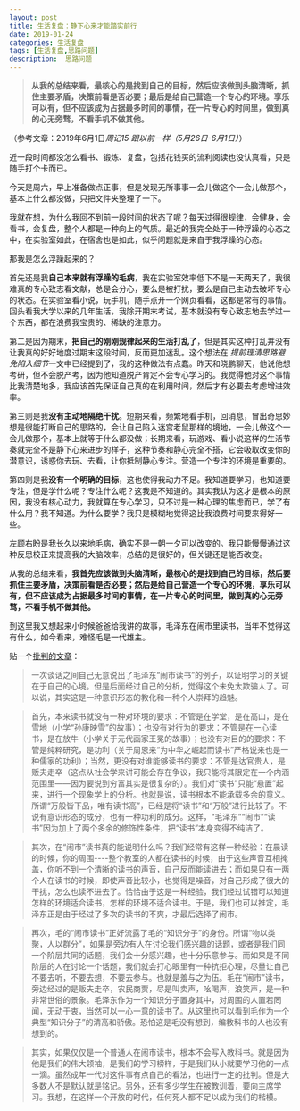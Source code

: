 ```yaml
---
layout: post
title: 生活复盘：静下心来才能踏实前行
date: 2019-01-24
categories: 生活复盘
tags: [生活复盘,思路问题]
description:  思路问题
---
```


> **从我的总结来看，最核心的是找到自己的目标，然后应该做到头脑清晰，抓住主要矛盾，决策前看是否必要；最后是给自己营造一个专心的环境。享乐可以有，但不应该成为占据最多时间的事情，在一片专心的时间里，做到真的心无旁骛，不看手机不做其他。**

（参考文章：2019年6月1日*周记15 跟以前一样（5月26日-6月1日）*）

近一段时间都没怎么看书、锻炼、复盘，包括花钱买的流利阅读也没认真看，只是随手打个卡而已。

今天是周六，早上准备做点正事，但是发现无所事事一会儿做这个一会儿做那个，基本上什么都没做，只把文件夹整理了一下。

我就在想，为什么我回不到前一段时间的状态了呢？每天过得很规律，会健身，会看书，会复盘，整个人都是一种向上的气质。最近的我完全处于一种浮躁的心态之中，在实验室如此，在宿舍也是如此，似乎问题就是来自于我浮躁的心态。

那我是怎么浮躁起来的？

首先还是我**自己本来就有浮躁的毛病**，我在实验室效率低下不是一天两天了，我很难真的专心致志看文献，总是会分心，要么是被打扰，要么是自己主动去破坏专心的状态。在实验室看小说，玩手机，随手点开一个网页看看，这都是常有的事情。回头看我大学以来的几年生活，我除开期末考试，基本就没有专心致志地去学过一个东西，都在浪费我宝贵的、稀缺的注意力。

第二是因为期末，**把自己的刚刚规律起来的生活打乱了**，但是其实这种打乱并没有让我真的好好地度过期末这段时间，反而更加迷乱。这个想法在
*提前理清思路避免陷入细节*一文中已经提到了，我的这种做法有点蠢。昨天和晓鹏聊天，他说他想考研，但不会脱产考，因为他知道脱产肯定不会专心学习的。我觉得他对这个事情比我清楚地多，我应该首先保证自己真的在利用时间，然后才有必要去考虑增进效率。

第三则是我**没有主动地隔绝干扰**。短期来看，频繁地看手机，回消息，冒出奇思妙想是很能打断自己的思路的，会让自己陷入迷宫老鼠那样的境地，一会儿做这个一会儿做那个，基本上就等于什么都没做；长期来看，玩游戏、看小说这样的生活节奏就完全不是静下心来进步的样子，这种节奏和静心完全不搭，它会吸取改变你的潜意识，诱惑你去玩、去看，让你抵制静心专注。营造一个专注的环境是重要的。

第四则是我**没有一个明确的目标**，这也使得我动力不足。我知道要学习，也知道要专注，但是学什么呢？专注什么呢？这我是不知道的。其实我认为这才是根本的原因，我没有核心动力，我就算在专心学习，只不过是一种心理的焦虑而已，学了有什么用？我不知道。为什么要学？我只是模糊地觉得这比我浪费时间要来得好一些。

左顾右盼是我长久以来地毛病，确实不是一朝一夕可以改变的。我只能慢慢通过这种反思校正来提高我的大脑效率，总结的是很好的，但关键还是能否改变。

从我的总结来看，**我首先应该做到头脑清晰，最核心的是找到自己的目标，然后要抓住主要矛盾，决策前看是否必要；然后是给自己营造一个专心的环境，享乐可以有，但不应该成为占据最多时间的事情，在一片专心的时间里，做到真的心无旁骛，不看手机不做其他。**

到这里我又想起来小时候爸爸给我讲的故事，毛泽东在闹市里读书，当年不觉得这有什么，如今看来，难怪毛是一代雄主。

贴一个[批判的文章](http://blog.sina.com.cn/s/blog_49c392770100089t.html)： 

> 一次谈话之间自己无意说出了毛泽东“闹市读书”的例子，以证明学习的关键在于自己的心境。但是后面经过自己的分析，觉得这个未免太欺骗人了。可以说，其实这是一种意识形态的教化和一种个人崇拜的趋魅。

> 首先，本来读书就没有一种对环境的要求：不管是在学堂，是在高山，是在雪地（小学“孙康映雪”的故事）；也没有对行为的要求：不管是在一心读书，是在放牛（小学关于元代画家王冕的故事）；也没有对目的的要求：不管是纯粹研究，是功利（关于周恩来“为中华之崛起而读书”严格说来也是一种儒家的功利）；当然，更没有对谁能够读书的要求：不管是达官贵人，是贩夫走卒（这点从社会学来讲可能会存在争议，我只能将其限定在一个内涵范围里——因为要说到穷富其实是很复杂的）。我们对“读书”只能“悬置”起来，进行一个现象学上的分析。也就是说，读书根本不能承载多余的意义。所谓“万般皆下品，唯有读书高”，已经是将“读书”和“万般”进行比较了。不说有意识形态的成分，也有一种功利的成分。这样，“毛泽东”“闹市”“读书”因为加上了两个多余的修饰性条件，把“读书”本身变得不纯洁了。

> 其次，在“闹市”读书真的能说明什么吗？我们经常有这样一种经验：在晨读的时候，你的周围----整个教室的人都在读书的时候，由于这些声音互相掩盖，你听不到一个清晰的读书的声音，自己反而能读进去；而如果只有一两个人在读书的时候，即使声音比较小，也觉得是噪音，对自己形成了很大的干扰，怎么也读不进去了。恰恰由于这是一种经验，我们经过试错可以知道怎样的环境适合读书，怎样的环境不适合读书。于是，我们也可以推定，毛泽东正是由于经过了多次的读书的不爽，才最后选择了闹市。

> 再次，毛的“闹市读书”正好流露了毛的“知识分子”的身份。所谓“物以类聚，人以群分”，如果是旁边有人在讨论我们感兴趣的话题，或者是我们同一个阶层共同的话题，我们会十分感兴趣，也十分乐意参与。而如果是不同阶层的人在讨论一个话题，我们就会打心眼里有一种抗拒心理，尽量让自己不要去听，不要去想，不要去参与。也就是羞与之为伍。毛在“闹市”读书，旁边经过的是贩夫走卒，农民商贾，尽是叫卖声，吆喝声，浪笑声，是一种非常世俗的景象。毛泽东作为一个知识分子置身其中，对周围的人置若罔闻，无动于衷，当然可以一心一意的读书了。从这里也可以看到毛作为一个典型“知识分子”的清高和骄傲。恐怕这是毛没有想到，编教科书的人也没有想到的。

> 其实，如果仅仅是一个普通人在闹市读书，根本不会写入教科书。就是因为他是我们的伟大领袖，是我们的学习榜样，于是我们从小就要学习他的一点一滴。虽然成年一代对这件事有点自己的看法，也进行一定的批判。但是大多数人不是默认就是铭记。另外，还有多少学生在被教训着，要向主席学习。我想，在这样一个开放的时代，任何死人都不足以成为我们的楷模。
